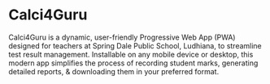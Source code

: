 # Calci4Guru
Calci4Guru is a dynamic, user-friendly Progressive Web App (PWA) designed for teachers at Spring Dale Public School, Ludhiana, to streamline test result management. Installable on any mobile device or desktop, this modern app simplifies the process of recording student marks, generating detailed reports, &amp; downloading them in your preferred format.
